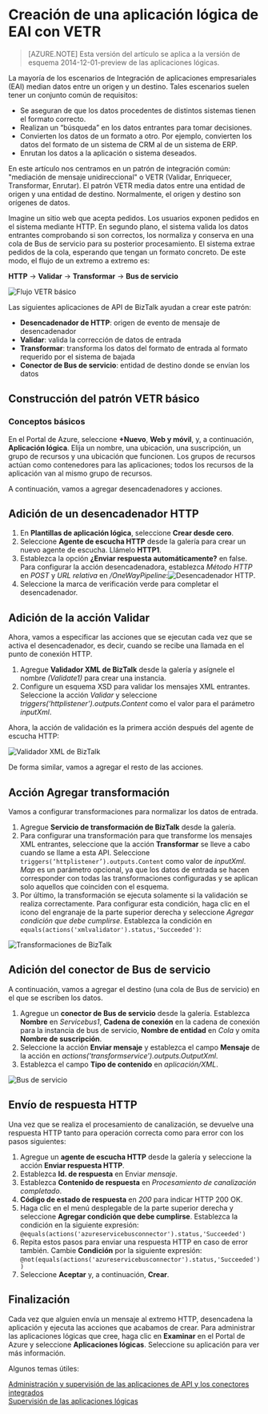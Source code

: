 <properties
   pageTitle="Creación de una aplicación lógica de EAI con VETR en las aplicaciones lógicas del Servicio de aplicaciones de Azure | Microsoft Azure"
   description="Las características Validar, Codificar y Transformar de los servicios XML de BizTalk"
   services="app-service\logic"
   documentationCenter=".net,nodejs,java"
   authors="rajeshramabathiran"
   manager="dwrede"
   editor=""/>

<tags
   ms.service="app-service-logic"
   ms.devlang="multiple"
   ms.topic="article"
   ms.tgt_pltfrm="na"
   ms.workload="na"
   ms.date="02/18/2016"
   ms.author="rajram"/>


# Creación de una aplicación lógica de EAI con VETR

>[AZURE.NOTE] Esta versión del artículo se aplica a la versión de esquema 2014-12-01-preview de las aplicaciones lógicas.

La mayoría de los escenarios de Integración de aplicaciones empresariales (EAI) median datos entre un origen y un destino. Tales escenarios suelen tener un conjunto común de requisitos:

- Se aseguran de que los datos procedentes de distintos sistemas tienen el formato correcto.
- Realizan un “búsqueda” en los datos entrantes para tomar decisiones.
- Convierten los datos de un formato a otro. Por ejemplo, convierten los datos del formato de un sistema de CRM al de un sistema de ERP.
- Enrutan los datos a la aplicación o sistema deseados.

En este artículo nos centramos en un patrón de integración común: "mediación de mensaje unidireccional" o VETR (Validar, Enriquecer, Transformar, Enrutar). El patrón VETR media datos entre una entidad de origen y una entidad de destino. Normalmente, el origen y destino son orígenes de datos.

Imagine un sitio web que acepta pedidos. Los usuarios exponen pedidos en el sistema mediante HTTP. En segundo plano, el sistema valida los datos entrantes comprobando si son correctos, los normaliza y conserva en una cola de Bus de servicio para su posterior procesamiento. El sistema extrae pedidos de la cola, esperando que tengan un formato concreto. De este modo, el flujo de un extremo a extremo es:

**HTTP** → **Validar** → **Transformar** → **Bus de servicio**

![Flujo VETR básico][1]

Las siguientes aplicaciones de API de BizTalk ayudan a crear este patrón:

* **Desencadenador de HTTP**: origen de evento de mensaje de desencadenador
* **Validar**: valida la corrección de datos de entrada
* **Transformar**: transforma los datos del formato de entrada al formato requerido por el sistema de bajada
* **Conector de Bus de servicio**: entidad de destino donde se envían los datos


## Construcción del patrón VETR básico
### Conceptos básicos

En el Portal de Azure, seleccione **+Nuevo**, **Web y móvil**, y, a continuación, **Aplicación lógica**. Elija un nombre, una ubicación, una suscripción, un grupo de recursos y una ubicación que funcionen. Los grupos de recursos actúan como contenedores para las aplicaciones; todos los recursos de la aplicación van al mismo grupo de recursos.

A continuación, vamos a agregar desencadenadores y acciones.


## Adición de un desencadenador HTTP
1. En **Plantillas de aplicación lógica**, seleccione **Crear desde cero**.
1. Seleccione **Agente de escucha HTTP** desde la galería para crear un nuevo agente de escucha. Llámelo **HTTP1**.
2. Establezca la opción **¿Enviar respuesta automáticamente?** en false. Para configurar la acción desencadenadora, establezca _Método HTTP_ en _POST_ y _URL relativa_ en _/OneWayPipeline_:![Desencadenador HTTP][2].
3. Seleccione la marca de verificación verde para completar el desencadenador.

## Adición de la acción Validar

Ahora, vamos a especificar las acciones que se ejecutan cada vez que se activa el desencadenador, es decir, cuando se recibe una llamada en el punto de conexión HTTP.

1. Agregue **Validador XML de BizTalk** desde la galería y asígnele el nombre _(Validate1)_ para crear una instancia.
2. Configure un esquema XSD para validar los mensajes XML entrantes. Seleccione la acción _Validar_ y seleccione _triggers(‘httplistener’).outputs.Content_ como el valor para el parámetro _inputXml_.

Ahora, la acción de validación es la primera acción después del agente de escucha HTTP:

![Validador XML de BizTalk][3]

De forma similar, vamos a agregar el resto de las acciones.

## Acción Agregar transformación
Vamos a configurar transformaciones para normalizar los datos de entrada.

1. Agregue **Servicio de transformación de BizTalk** desde la galería.
2. Para configurar una transformación para que transforme los mensajes XML entrantes, seleccione que la acción **Transformar** se lleve a cabo cuando se llame a esta API. Seleccione ```triggers(‘httplistener’).outputs.Content``` como valor de _inputXml_. *Map* es un parámetro opcional, ya que los datos de entrada se hacen corresponder con todas las transformaciones configuradas y se aplican solo aquellos que coinciden con el esquema.
3. Por último, la transformación se ejecuta solamente si la validación se realiza correctamente. Para configurar esta condición, haga clic en el icono del engranaje de la parte superior derecha y seleccione _Agregar condición que debe cumplirse_. Establezca la condición en ```equals(actions('xmlvalidator').status,'Succeeded')```:  

![Transformaciones de BizTalk][4]


## Adición del conector de Bus de servicio
A continuación, vamos a agregar el destino (una cola de Bus de servicio) en el que se escriben los datos.

1. Agregue un **conector de Bus de servicio** desde la galería. Establezca **Nombre** en _Servicebus1_, **Cadena de conexión** en la cadena de conexión para la instancia de bus de servicio, **Nombre de entidad** en _Cola_ y omita **Nombre de suscripción**.
2. Seleccione la acción **Enviar mensaje** y establezca el campo **Mensaje** de la acción en _actions('transformservice').outputs.OutputXml_.
3. Establezca el campo **Tipo de contenido** en *aplicación/XML*.  

![Bus de servicio][5]


## Envío de respuesta HTTP
Una vez que se realiza el procesamiento de canalización, se devuelve una respuesta HTTP tanto para operación correcta como para error con los pasos siguientes:

1. Agregue un **agente de escucha HTTP** desde la galería y seleccione la acción **Enviar respuesta HTTP**.
2. Establezca **Id. de respuesta** en Enviar *mensaje*.
2. Establezca **Contenido de respuesta** en *Procesamiento de canalización completado*.
3. **Código de estado de respuesta** en *200* para indicar HTTP 200 OK.
4. Haga clic en el menú desplegable de la parte superior derecha y seleccione **Agregar condición que debe cumplirse**. Establezca la condición en la siguiente expresión: ```@equals(actions('azureservicebusconnector').status,'Succeeded')``` <br/>
5. Repita estos pasos para enviar una respuesta HTTP en caso de error también. Cambie **Condición** por la siguiente expresión: ```@not(equals(actions('azureservicebusconnector').status,'Succeeded'))``` <br/>
6. Seleccione **Aceptar** y, a continuación, **Crear**.



## Finalización
Cada vez que alguien envía un mensaje al extremo HTTP, desencadena la aplicación y ejecuta las acciones que acabamos de crear. Para administrar las aplicaciones lógicas que cree, haga clic en **Examinar** en el Portal de Azure y seleccione **Aplicaciones lógicas**. Seleccione su aplicación para ver más información.

Algunos temas útiles:

[Administración y supervisión de las aplicaciones de API y los conectores integrados](app-service-logic-monitor-your-connectors.md) <br/> [Supervisión de las aplicaciones lógicas](app-service-logic-monitor-your-logic-apps.md)

<!--image references -->
[1]: ./media/app-service-logic-create-EAI-logic-app-using-VETR/BasicVETR.PNG
[2]: ./media/app-service-logic-create-EAI-logic-app-using-VETR/HTTPListener.PNG
[3]: ./media/app-service-logic-create-EAI-logic-app-using-VETR/BizTalkXMLValidator.PNG
[4]: ./media/app-service-logic-create-EAI-logic-app-using-VETR/BizTalkTransforms.PNG
[5]: ./media/app-service-logic-create-EAI-logic-app-using-VETR/AzureServiceBus.PNG

<!---HONumber=AcomDC_0302_2016-->